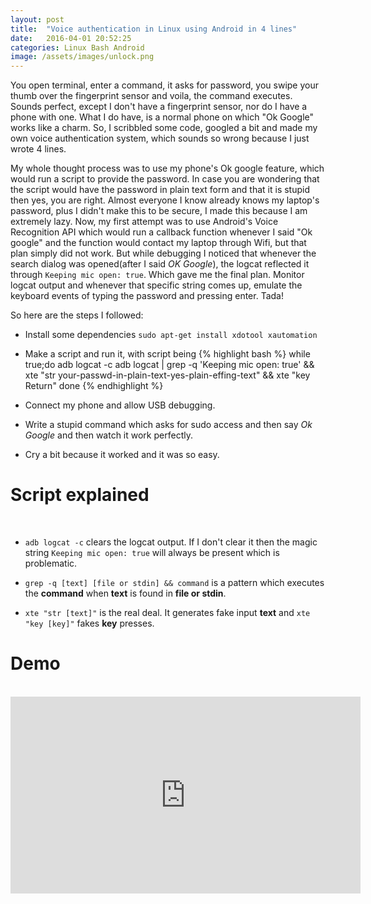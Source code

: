 ```yaml
---
layout: post
title:  "Voice authentication in Linux using Android in 4 lines"
date:   2016-04-01 20:52:25
categories: Linux Bash Android
image: /assets/images/unlock.png
---
```


You open terminal, enter a command, it asks for password, you swipe your thumb over
the fingerprint sensor and voila, the command executes. Sounds perfect, except
I don't have a fingerprint sensor, nor do I have a phone with one. What I do have, is
a normal phone on which "Ok Google" works like a charm. So, I scribbled some code, googled
a bit and made my own voice authentication system, which sounds so wrong because I just wrote 4 lines.


My whole thought process was to use my phone's Ok google feature, which would run a script to provide the password.
In case you are wondering that the script would have the password in plain text form and that it is stupid then yes, you are right. Almost everyone I know already knows my laptop's password, plus I didn't make this to be secure, I made this because I am extremely lazy. Now, my first attempt was to use Android's Voice Recognition API which would run a callback function whenever I said "Ok google" and the function would contact my laptop through Wifi, but that plan simply did not work. But while debugging I noticed that whenever the search dialog was opened(after I said _OK Google_), the logcat reflected it through `Keeping mic open: true`. Which gave me the final plan.
Monitor logcat output and whenever that specific string comes up, emulate the keyboard events of typing the password and pressing enter. Tada!


So here are the steps I followed:

- Install some dependencies `sudo apt-get install xdotool xautomation`
- Make a script and run it, with script being
{%  highlight bash %}
while true;do
	adb logcat -c
	adb logcat | grep -q 'Keeping mic open: true' && xte "str your-passwd-in-plain-text-yes-plain-effing-text" && xte "key Return"
done
{%  endhighlight %}

- Connect my phone and allow USB debugging.

- Write a stupid command which asks for sudo access and then say _Ok Google_ and then watch it work perfectly.

- Cry a bit because it worked and it was so easy.

Script explained
==
<br/>

- `adb logcat -c` clears the logcat output. If I don't clear it then the magic string `Keeping mic open: true` will always be present which is problematic.

- `grep -q [text] [file or stdin] && command` is a pattern which executes the **command** when **text** is found in **file or stdin**.

- `xte "str [text]"` is the real deal. It generates fake input **text** and `xte "key [key]"` fakes **key** presses.

Demo
==
<br/>

<iframe width="560" height="315" src="https://www.youtube.com/embed/SsBgIWJ-VTE" frameborder="0" allowfullscreen></iframe>
